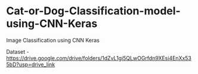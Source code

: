 # Cat-or-Dog-Classification-model-using-CNN-Keras
 Image Classification using CNN Keras 

Dataset - https://drive.google.com/drive/folders/1dZvL1gi5QLwOGrfdn9XEsi4EnXx535bD?usp=drive_link
